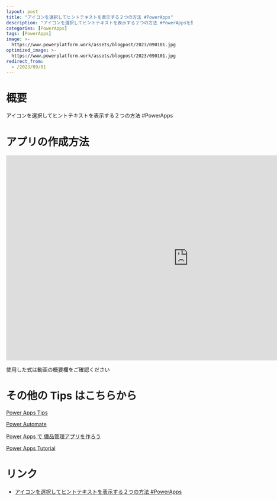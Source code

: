 ```yaml
---
layout: post
title: "アイコンを選択してヒントテキストを表示する２つの方法 #PowerApps"
description: "アイコンを選択してヒントテキストを表示する２つの方法 #PowerAppsを動画で分かりやすく解説"
categories: [PowerApps]
tags: [PowerApps]
image: >-
  https://www.powerplatform.work/assets/blogpost/2023/090101.jpg
optimized_image: >-
  https://www.powerplatform.work/assets/blogpost/2023/090101.jpg
redirect_from:
  - /2023/09/01
---
```



#  概要

アイコンを選択してヒントテキストを表示する２つの方法 #PowerApps


# アプリの作成方法

<iframe width="983" height="553" src="https://www.youtube.com/embed/iOBeEJdbtnI" title="YouTube video player" frameborder="0" allow="accelerometer; autoplay; clipboard-write; encrypted-media; gyroscope; picture-in-picture" allowfullscreen></iframe>


使用した式は動画の概要欄をご確認ください


# その他の Tips はこちらから

[Power Apps Tips](https://www.youtube.com/watch?v=VrAQf3JQ7yM&list=PLVhFi1fb3DqakSLVMn22DDcySXh9jtzi- )


[Power Automate](https://www.youtube.com/watch?v=-YnJYT0ASEM&list=PLVhFi1fb3Dqbzic6GieqnLFgD3aTj-eHA)


[Power Apps で 備品管理アプリを作ろう](https://www.youtube.com/playlist?list=PLVhFi1fb3DqZM3HKb8Hea6XEL96990Fyn)


[Power Apps Tutorial](https://www.youtube.com/playlist?list=PLVhFi1fb3DqalxpL974VvAJvV4iWoSbe_)


# リンク


- [アイコンを選択してヒントテキストを表示する２つの方法 #PowerApps](https://www.youtube.com/watch?v=iOBeEJdbtnI)

